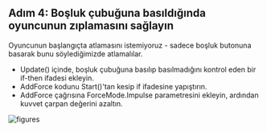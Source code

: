 ## Adım 4: Boşluk çubuğuna basıldığında oyuncunun zıplamasını sağlayın

Oyuncunun başlangıçta atlamasını istemiyoruz - sadece boşluk butonuna basarak bunu söylediğimizde atlamalılar.

- Update() içinde, boşluk çubuğuna basılıp basılmadığını kontrol eden bir if-then ifadesi ekleyin.
- AddForce kodunu Start()'tan kesip if ifadesine yapıştırın.
- AddForce çağrısına ForceMode.Impulse parametresini ekleyin, ardından kuvvet çarpan değerini azaltın.

![figures]()
